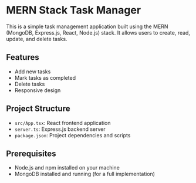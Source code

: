 # MERN Stack Task Manager

This is a simple task management application built using the MERN (MongoDB, Express.js, React, Node.js) stack. It allows users to create, read, update, and delete tasks.

## Features

- Add new tasks
- Mark tasks as completed
- Delete tasks
- Responsive design

## Project Structure

- `src/App.tsx`: React frontend application
- `server.ts`: Express.js backend server
- `package.json`: Project dependencies and scripts

## Prerequisites

- Node.js and npm installed on your machine
- MongoDB installed and running (for a full implementation)



